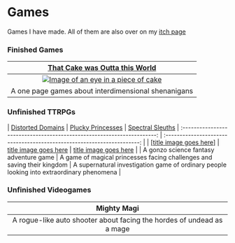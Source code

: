 # Games

Games I have made. All of them are also over on my [itch page](https://pennylescroche.itch.io)

### Finished Games

| [That Cake was Outta this World](https://pennylescroche.itch.io/that-cake-was-outta-this-world) 
| :----------------------------: | 
| [![Image of an eye in a piece of cake](https://img.itch.zone/aW1nLzEwNjIzNDc4LnBuZw==/315x250%23cb/KkjGhf.png)](https://pennylescroche.itch.io/that-cake-was-outta-this-world) |
| A one page games about interdimensional shenanigans | 

### Unfinished TTRPGs

| [Distorted Domains](https://pennylescroche.github.io/Distorted-Domains) | [Plucky Princesses](https://pennylescroche.github.io/Plucky-Princesses) | [Spectral Sleuths](https://pennylescroche.github.io/Spectral-Sleuths)
| :---------------------------------------------------------------------: | :---------------------------------------------------------------------: |
|  [[title image goes here]](https://pennylescroche.github.io/Distorted-Domains) | [title image goes here](https://pennylescroche.github.io/Plucky-Princesses) | [title image goes here](https://pennylescroche.github.io/Spectral-Sleuths) |
| A gonzo science fantasy adventure game | A game of magical princesses facing challenges and saving their kingdom | A supernatural investigation game of ordinary people looking into extraordinary phenomena |

### Unfinished Videogames

| Mighty Magi |
| :--------------: |
| A rogue-like auto shooter about facing the hordes of undead as a mage |


